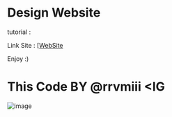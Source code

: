 # Design Website

tutorial :

Link Site : [[WebSite](https://rrvmiii.github.io/Design.Website/index.html)

Enjoy :)

# This Code BY @rrvmiii <IG

![image](https://github.com/user-attachments/assets/60194a9e-9a04-4ae6-bb86-330456188210)

